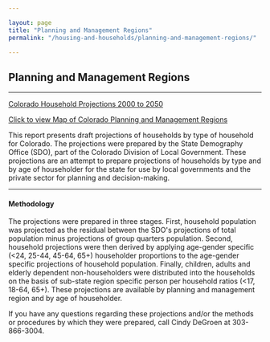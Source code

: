 ```yaml
---

layout: page
title: "Planning and Management Regions"
permalink: "/housing-and-households/planning-and-management-regions/"

---
```



## Planning and Management Regions

- - -

[Colorado Household Projections 2000 to 2050](/housing-and-households/data/household-projections.html)

[Click to view Map of Colorado Planning and Management Regions](https://drive.google.com/file/d/0B2oqdPZKJqK7VjNuRWdiYnRhbnM/edit)

This report presents draft projections of households by type of household for Colorado. The projections were prepared by the State Demography Office (SDO), part of the Colorado Division of Local Government. These projections are an attempt to prepare projections of households by type and by age of householder for the state for use by local governments and the private sector for planning and decision-making.

- - -

#### Methodology

The projections were prepared in three stages. First, household population was projected as the residual between the SDO's projections of total population minus projections of group quarters population. Second, household projections were then derived by applying age-gender specific (&lt;24, 25-44,  45-64, 65+) householder proportions to the age-gender specific projections of household population. Finally, children, adults and elderly dependent non-householders were distributed into the households on the basis of sub-state region specific person per household ratios (&lt;17, 18-64, 65+). These projections are available by planning and management region and by age of householder.

If you have any questions regarding these projections and/or the methods or procedures by which they were prepared, call Cindy DeGroen at 303-866-3004.
